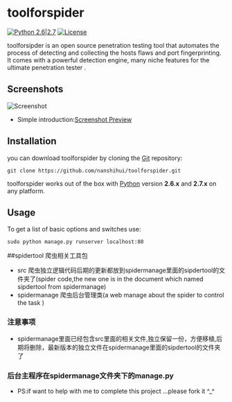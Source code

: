 # toolforspider

[![Python 2.6|2.7](https://img.shields.io/badge/python-2.6|2.7-yellow.svg)](https://www.python.org/) [![License](https://img.shields.io/badge/license-GPLv2-red.svg)](http://nanshihui.github.io/2016/01/21/ToolForSpider%E7%AE%80%E4%BB%8B/) 

toolforsipder is an open source penetration testing tool that automates the process of detecting and collecting the hosts flaws and port fingerprinting. It comes with a powerful detection engine, many niche features for the ultimate penetration tester .

Screenshots
----

![Screenshot](http://nanshihui.github.io/public/result.png)

* Simple introduction:[Screenshot Preview](http://nanshihui.github.io/2016/01/21/ToolForSpider%E7%AE%80%E4%BB%8B/)

Installation
----

you can download toolforspider by cloning the [Git](https://github.com/nanshihui/toolforspider) repository:

    git clone https://github.com/nanshihui/toolforspider.git

toolforspider works out of the box with [Python](http://www.python.org/download/) version **2.6.x** and **2.7.x** on any platform.

Usage
----

To get a list of basic options and switches use:

    sudo python manage.py runserver localhost:80


    
##spidertool 爬虫相关工具包
* src    爬虫独立逻辑代码后期的更新都放到spidermanage里面的sipdertool的文件夹了(spider  code,the new one is in the document which named sipdertool from spidermanage)
* spidermanage     爬虫后台管理类(a web manage about the spider to control the task )

### 注意事项
* spidermanage里面已经包含src里面的相关文件,独立保留一份，方便移植,后期将删除，最新版本的独立文件在spidermanage里面的sipdertool的文件夹了

### 后台主程序在spidermanage文件夹下的manage.py

* PS:if want to help with me to complete this project ...please fork it ^_^

